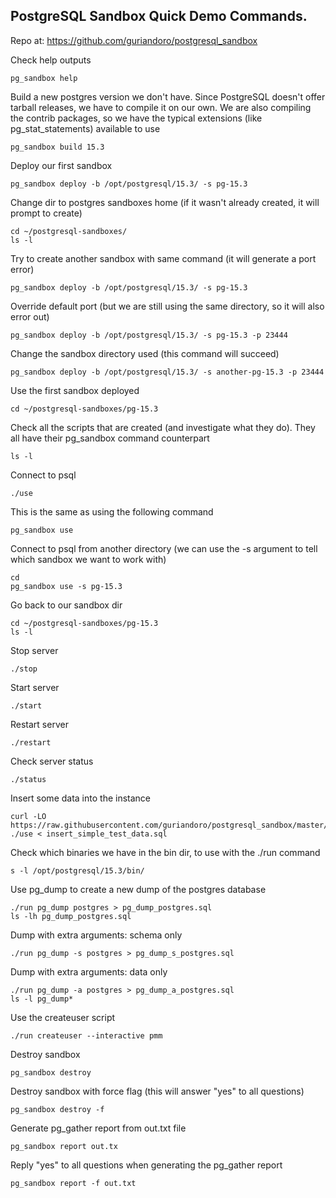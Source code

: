 ## PostgreSQL Sandbox Quick Demo Commands.

Repo at: https://github.com/guriandoro/postgresql_sandbox

Check help outputs
```
pg_sandbox help
```

Build a new postgres version we don't have. Since PostgreSQL doesn't offer tarball releases, we have to compile it on our own. We are also compiling the contrib packages, so we have the typical extensions (like pg_stat_statements) available to use
```
pg_sandbox build 15.3
```

Deploy our first sandbox
```
pg_sandbox deploy -b /opt/postgresql/15.3/ -s pg-15.3
```

Change dir to postgres sandboxes home (if it wasn't already created, it will prompt to create)
```
cd ~/postgresql-sandboxes/
ls -l
```

Try to create another sandbox with same command (it will generate a port error)
```
pg_sandbox deploy -b /opt/postgresql/15.3/ -s pg-15.3
```

Override default port (but we are still using the same directory, so it will also error out)
```
pg_sandbox deploy -b /opt/postgresql/15.3/ -s pg-15.3 -p 23444
```

Change the sandbox directory used (this command will succeed)
```
pg_sandbox deploy -b /opt/postgresql/15.3/ -s another-pg-15.3 -p 23444
```

Use the first sandbox deployed
```
cd ~/postgresql-sandboxes/pg-15.3
```

Check all the scripts that are created (and investigate what they do).
They all have their pg_sandbox command counterpart
```
ls -l
```

Connect to psql
```
./use
```

This is the same as using the following command
```
pg_sandbox use
```

Connect to psql from another directory (we can use the -s argument to tell which sandbox we want to work with)
```
cd
pg_sandbox use -s pg-15.3
```

Go back to our sandbox dir
```
cd ~/postgresql-sandboxes/pg-15.3
ls -l
```

Stop server
```
./stop
```

Start server
```
./start
```

Restart server
```
./restart
```

Check server status
```
./status
```

Insert some data into the instance
```
curl -LO https://raw.githubusercontent.com/guriandoro/postgresql_sandbox/master/insert_simple_test_data.sql
./use < insert_simple_test_data.sql
```

Check which binaries we have in the bin dir, to use with the ./run command
```
s -l /opt/postgresql/15.3/bin/
```

Use pg_dump to create a new dump of the postgres database
```
./run pg_dump postgres > pg_dump_postgres.sql
ls -lh pg_dump_postgres.sql
```
Dump with extra arguments: schema only
```
./run pg_dump -s postgres > pg_dump_s_postgres.sql
```

Dump with extra arguments: data only
```
./run pg_dump -a postgres > pg_dump_a_postgres.sql
ls -l pg_dump*
```
Use the createuser script
```
./run createuser --interactive pmm
```

Destroy sandbox
```
pg_sandbox destroy
```

Destroy sandbox with force flag (this will answer "yes" to all questions)
```
pg_sandbox destroy -f
```

Generate pg_gather report from out.txt file
```
pg_sandbox report out.tx
```

Reply "yes" to all questions when generating the pg_gather report
```
pg_sandbox report -f out.txt
```
